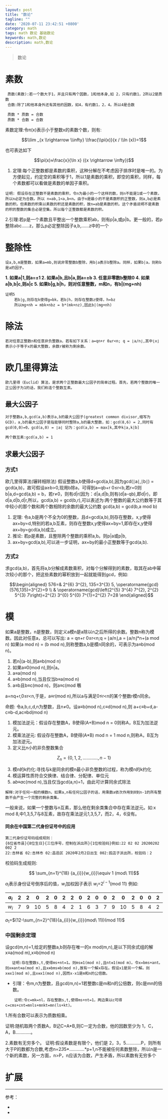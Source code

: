 ```yaml
---
layout: post
title: "数论"
tagline: ""
date: '2020-07-11 23:42:51 +0800'
category: math
tags: math 数论 基础数论
keywords: math,数论
description: math,数论
---
```

> 数论

# 素数
     质数(素数):若一个数大于1，并且只有两个因数，1和他本身,如 2，只有约数1，2所以2是质数
     合数:除了1和他本身外还有其他的因数，如4，有约数1，2，4。所以4是合数
     
     质数 * 质数 = 合数
     质数 * 合数 = 合数
     
素数定理:令π(x)表示小于整数x的素数个数，则有:
```math
\\lim _{x \\rightarrow \\infty} \\frac{\\pi(x)}{x / \\ln (x)}=1
```
也可表达如下
```math
\pi(x)≈\frac{x}{\ln x} ({x \rightarrow \infty})
```
1. 定理:每个正整数都是素数的乘积，这种分解在不考虑因子排序时是唯一的。为方便起见，约定空的乘积等于1，所以1是素数的乘积，即空的乘积，同样，每个素数都可以看做是素数的单因子乘积。
```
证明: 假设存在正整数不是素数的乘积，令n为最小的一个这样的数，则n不能是1或一个素数，所以n必定为合数。所以 n=ab,1<a,b<n。由于n是最小的不是素数积的正整数，则a,b必是素数的积。但素数的积乘以素数的积还是素数的积，故n=ab是素数的积。这个矛盾说明不是素数的积的整数的集合必是空集。所以每个正整数都是素数的积。
```
2.引理:若p是一个素数且平整出一个整数乘积ab，则有p|a,或p|b。更一般的，若p整除abc……z，那么p必定整除因子a,b,……z中的一个


     


# 整除性
    设a,b,m是整数，如果a=mb,则说非零整数b整除，用b|a表示b整除a。同样，如果b|a，则称b是a的因子。
**1. 如果a|1,则a=±1
2. 如果a|b,且b|a,则a=±b
3. 任意非零数b整除0
4. 如果a|b,b|c,则a|c
5. 如果b|g,b|h，则对任意整数，m和n，有b|(mg+nh)**
```
证明5
    若b|g,则存在k使得g=bk，若b|h，则存在整数z使得，h=bz
    所以mg+nh = mbk+nbz = b*(mk+nz),因此b|(mg+nh)
```
# 除法
    若对任意正整数n和任意非负整数a，若有如下关系：a=qn+r 0≤r<n; q = ⌊a/n⌋,其中⌊x⌋表示小于等于x的最大整数，余数r被称为剩余数。
# 欧几里得算法
    欧几里得（Euclid）算法，是求两个正整数最大公因子的简单过程。首先，若两个整数的唯一正公因子为1的话，我们称连个整数互素。
## 最大公因子
    对于整数a,b,gcd(a,b)表示a,b的最大公因子(greatest common divisor,缩写为 GCD)，a,b的最大公因子是指能够同时整除a,b的最大整数，如：gcd(8,6) = 2,同时有gcd(0,0)=0，gcd(a,0) = ∣a∣ 记为：gcd(a,b) = max[k,其中k|a,k|b]
    
    两个数互素:gcd(a,b) = 1
    
## 求最大公因子
### 方式1
欧几里得算法(辗转相除法) 假设整数a,b使得d=gcd(a,b),因为gcd(∣a∣,∣b∣) = gcd(a,b)，故可假设a≥b>0,现用b除a，可得到a=qb+r 0≤r<b,若r=0则 b|a,d=gcd(a,b) = b，若r≠0，则有d|r(因为：d|a,d|b,则有(d|a-qb),即d|r)，即d|a,d|b,d|r,所以，gcd(a,b) = gcd(b,r),可以表述为:两个整数的最大公约数等于其中较小的那个数和两个数相除的余数的最大公约数
                          gcd(a,b) = gcd(b,a mod b)
                       
1. 定理: 令a,b是两个不全为0的整数，且d=gcd(a,b),则存在整数，x,y使得ax+by=d,特别的若a,b互素，则存在整数x,y使得ax+by=1,即存在x,y使得ax+by=gcd(a,b)成立。
2. 推论: 若p是素数，且整除两个整数的乘积a,b。则p|a或p|b,
3. ax+by=gcd(a,b),可以进一步证明，ax+by的最小正整数等于gcd(a,b).

### 方式2 
求gcd(a,b)，首先将a,b分解成素数乘积，对每个分解得到的素数，取其在ab中幂次较小的那个，把这些素数的幂积放到一起就能得到gcd，例如:
```math
\begin{aligned} 576=& 2^{6} 3^{2}, 135=3^{3} 5, \operatorname{gcd}(576,135)=3^{2}=9 \\ & \operatorname{gcd}\left(2^{5} 3^{4} 7^{2}, 2^{2} 5^{3} 7\right)=2^{2} 3^{0} 5^{0} 7^{1}=2^{2} 7=28 \end{aligned}
```
# 模
如果a是整数，n是整数，则定义a模n是a除以n之后所得的余数。整数n称为模数。因此对任意a，总可以写出:
    a = qn+r 0≤r<n;q = ⌊a/n⌋,a = ⌊a/n⌋*n+(a mod n)
如果(a mod n) = (b mod n),则称整数a,b是模n同余的，可表示为a≡b(mod n)。
1. 若n|(a-b),则a≡b(mod n)
1. 如果a≡0(mod n),则n|a。
2. a≡a(mod n)
3. a≡b(mod n),当且仅当b≡a(mod n)
4. a≡b且b≡c(mod n)，则a≡c(mod 䳟

a=nq+r,0≤r<n,于是，a≡r(mod n),所以a与满足0≤r<n的某个整数r模n同余。

命题: 令a,b,c,d,n为整数，且n≠0。设a≡b(mod n),c≡d(mod n),则
a+c≡b+d,a-c≡b-d,ac≡bd(mod n)

1. 模加法逆元：假设存在整数A，B使得(A+B)mod n = 0则称A，B互为加法逆元。
2. 模乘法逆元: 假设存在整数A，B使得(A*B) mod n = 1 mod n,则称A，B互为加法逆元。
3. 定义比n小的非负整数集合

```math
Z_{n} =\{0,1,2,…………,n-1\}
```

3. 模n的k约化:寻找与k是同余的模n最小非负整数的过程，称为模n的k约化
4. 模运算性质符合交换律、结合律、分配律、单位元
5. a*b≡a*c(mod n),当且仅当gcd(a,n)=1，由此可计算同余式除法
```
解释:对于任何一般的模数n，如果a,n有任何公因子的话，用乘数a依次作用到0到n-1的所有整数不会产生一个完整的剩余类集。
```
一般来说，如果一个整数与n互素，那么他在剩余类集合中存在乘法逆元。如:x mod 8,中1,3,5,7与8互素，故存在乘法逆元1,3,5,7，而2，4，6没有。

#### 同余在中国第二代身份证号中的应用
    第二代身份证号码组成规则：
    {6位省市县}{8位生日}{三位序号，控制在派出所}{1位校验码}例如:22 02 02 20200202 002 2
    22:吉林省 02:吉林市 02:昌邑区 2020年2月2日出生 002:孤店子派出所，校验码：2
  校验码生成规则: 
  ```math
    \sum_{n=1}^{18} {a_{i}}{w_{i}}\equiv 1 (mod\ 11)
  ```
  $a_i$表示身份证号倒序后的值，$w_i$加权因子表示 $w_i$=$2^{i-1}$(mod 11)
 例如:
 

| $a_i$ | 2 | 2 | 0 | 2 | 0 | 2 | 2 | 0 | 2 | 0 | 0 | 2 | 0 | 2 | 0 | 0 | 2 | 2 |
| --- | --- | --- | --- | --- | --- | --- | --- | --- | --- | --- | --- | --- | --- | --- | --- | --- | --- | --- |
| $w_i$ | 7 | 9 | 10 | 5 | 8 | 4 | 2 | 1 | 6 | 3 | 7 | 9 | 10 | 5 | 8 | 4|2 |1 |

$a_1$=$(12-\sum_{n=2}^{18}{a_{i}}{w_{i}}(mod\ 11))(mod 11)$

### 中国剩余定理
设gcd(m,n)=1,给定的整数a,b则存在唯一的x mod(m,n),是以下同余式组的解 x≡a(mod m),x≡b(mod n)
```
   证明:存在整数s,t,使得ms+nt=1。则ms≡1(mod n),且nt≡1(mod m)。令x=bms+ant。则x≡ant≡a(mod m),且x≡bms≡b(mod n),故有一个解x存在。假设x1是另一个解。则x≡x1(mod m),且x≡x1(mod n),因而x-x1是m和n的公倍数。
```

* 引理：令m,n为整数，且gcd(m,n)=1若整数c是m和n的公倍数，则c是mn的倍数。
```
    证明:令c=mk=nl，存在整数s,t,使得ms+nt=1，两边乘以c可得c=cms+cnt=mnls+mnkt=mn(ls+kt)。
```

1.所有合数可以表示为质数相乘。

证明:随机取两个质数A，B记C=A*B,则C一定为合数，他的因数至少为 1，C，A，B…………。

2.素数有无穷多个。
证明:假设素数是有限个，他们是 2，3，5…………P，则所有大于P的数都为合数,考虑n=2*3*5*…………*p+1,n不能被任何素数整除，所以n是一个新的素数，另一方面，n>P，n应该为合数，产生矛盾，所以素数有无穷多个

# 扩展

---
参考：
- []()
- []()
